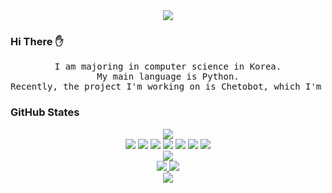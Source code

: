 <div align="center">
<img src="https://capsule-render.vercel.app/api?type=wave&color=4682B4&height=250&section=header&text=Park%20Jun%20Ha&fontSize=90&rotate=10&fontAlign=70&fontAlignY=35&fontColor=ffffff&animation=twinkling"/>
</div>


### Hi There :hand:  

<div align="center">
<pre>I am majoring in computer science in Korea.
My main language is Python.
Recently, the project I'm working on is Chetobot, which I'm building with Python </pre>
</div>



### GitHub States

<div align="center">
<img src = "https://github-readme-stats.vercel.app/api?username=Cycrypto&show_icons=true&theme=vision-friendly-dark"/>
    <div align="center">
        <img src="https://img.shields.io/badge/Python-3776AB?style=for-the-badge&logo=python&logoColor=white"/>
        <img src="https://img.shields.io/badge/JavaScript-323330?style=for-the-badge&logo=javascript&logoColor=F7DF1E"/>
        <img src="https://img.shields.io/badge/C-00599C?style=for-the-badge&logo=c&logoColor=white"/>
        <img src="https://img.shields.io/badge/Java-ED8B00?style=for-the-badge&logo=java&logoColor=white"/>
        <img src="https://img.shields.io/badge/PHP-777BB4?style=for-the-badge&logo=php&logoColor=white"/>
        <img src="https://img.shields.io/badge/MySQL-00000F?style=for-the-badge&logo=mysql&logoColor=white">
        <img src="  https://img.shields.io/badge/Windows-0078D6?style=for-the-badge&logo=windows&logoColor=white">
    </div>
</div>






<div align="center">
<a><img src= "https://github-readme-stats.vercel.app/api/top-langs/?username=Cycrypto&theme=blue-green"/></a>
</div>

<div align="center">
<a href="https://hits.seeyoufarm.com">
<img src="https://hits.seeyoufarm.com/api/count/incr/badge.svg?url=https%3A%2F%2Fgithub.com%2FCycrypto%2Fhit-counter&count_bg=%23D4DD12&title_bg=%2379C83D&icon=googleanalytics.svg&icon_color=%23EBE4E4&title=hits&edge_flat=false"/>
</a>
<a> <img src = "https://gpvc.arturio.dev/Cycrypto"/></a>
</div>

<div align="center">
<img src="https://capsule-render.vercel.app/api?type=wave&color=CCBD37&height=150&section=footer&"/>
</div>
